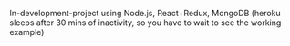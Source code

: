 In-development-project using Node.js, React+Redux, MongoDB
(heroku sleeps after 30 mins of inactivity, so you have to wait to see the working example)

